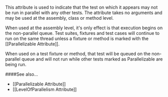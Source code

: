 This attribute is used to indicate that the test on which it appears may not be run in parallel with any other tests. The attribute takes no arguments and may be used at the assembly, class or method level.

When used at the assembly level, it's only effect is that execution begins on the non-parallel queue. Test suites, fixtures and test cases will continue to run on the same thread unless a fixture or method is marked with the [[Parallelizable Attribute]].

When used on a test fixture or method, that test will be queued on the non-parallel queue and will not run while other tests marked as Parallelizable are being run.

####See also...
 * [[Parallelizable Attribute]]
 * [[LevelOfParallelism Attribute]]

